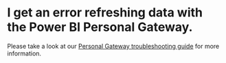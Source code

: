 ﻿<properties 
   pageTitle="I get an error refreshing data with the Power BI Personal Gateway"
   description="I get an error refreshing data with the Power BI Personal Gateway"
   services="powerbi" 
   documentationCenter="" 
   authors="mgblythe" 
   manager="mblythe" 
   editor=""
   tags=""/>
 
<tags
   ms.service="powerbi"
   ms.devlang="NA"
   ms.topic="article"
   ms.tgt_pltfrm="NA"
   ms.workload="powerbi"
   ms.date="10/16/2015"
   ms.author="adamw"/>

# I get an error refreshing data with the Power BI Personal Gateway.  

Please take a look at our [Personal Gateway troubleshooting guide](powerbi-admin-troubleshooting-power-bi-personal-gateway.md) for more information.  